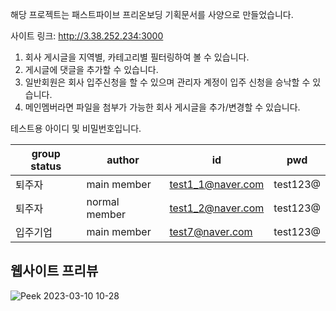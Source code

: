 
해당 프로젝트는 패스트파이브 프리온보딩 기획문서를 사양으로 만들었습니다.

사이트 링크: http://3.38.252.234:3000

1. 회사 게시글을 지역별, 카테고리별 필터링하여 볼 수 있습니다.
2. 게시글에 댓글을 추가할 수 있습니다.
3. 일반회원은 회사 입주신청을 할 수 있으며 관리자 계정이 입주 신청을 승낙할 수 있습니다.
4. 메인멤버라면 파일을 첨부가 가능한 회사 게시글을 추가/변경할 수 있습니다.

테스트용 아이디 및 비밀번호입니다.

| group status | author        | id                | pwd      |
|--------------|---------------|-------------------|----------|
| 퇴주자         | main member   | test1_1@naver.com | test123@ |
| 퇴주자        | normal member | test1_2@naver.com | test123@ |
| 입주기업       | main member   | test7@naver.com   | test123@ |


## 웹사이트 프리뷰

![Peek 2023-03-10 10-28](https://user-images.githubusercontent.com/35091494/224199884-b5b0ff16-6440-443e-b79f-53646b77470e.gif)
